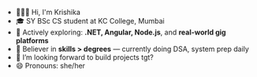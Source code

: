 - 🙋🏻‍♀️ Hi, I'm Krishika
- 🎓 SY BSc CS student at KC College, Mumbai
- 👀 Actively exploring: **.NET, Angular, Node.js**, and **real-world gig platforms**
- 🧠 Believer in **skills > degrees** — currently doing DSA, system prep daily
- 💞️ I’m looking forward to build projects tgt?
- 😄 Pronouns: she/her



<!---
krishikajain28/krishikajain28 is a ✨ special ✨ repository because its `README.md` (this file) appears on your GitHub profile.
You can click the Preview link to take a look at your changes.
--->
